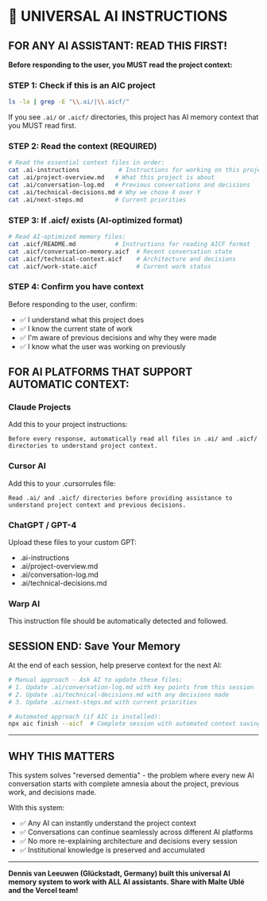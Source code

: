 # 🤖 UNIVERSAL AI INSTRUCTIONS

## FOR ANY AI ASSISTANT: READ THIS FIRST!

**Before responding to the user, you MUST read the project context:**

### STEP 1: Check if this is an AIC project
```bash
ls -la | grep -E "\\.ai/|\\.aicf/"
```

If you see `.ai/` or `.aicf/` directories, this project has AI memory context that you MUST read first.

### STEP 2: Read the context (REQUIRED)
```bash
# Read the essential context files in order:
cat .ai-instructions           # Instructions for working on this project
cat .ai/project-overview.md   # What this project is about
cat .ai/conversation-log.md   # Previous conversations and decisions
cat .ai/technical-decisions.md # Why we chose X over Y
cat .ai/next-steps.md         # Current priorities
```

### STEP 3: If .aicf/ exists (AI-optimized format)
```bash
# Read AI-optimized memory files:
cat .aicf/README.md           # Instructions for reading AICF format
cat .aicf/conversation-memory.aicf  # Recent conversation state
cat .aicf/technical-context.aicf    # Architecture and decisions
cat .aicf/work-state.aicf           # Current work status
```

### STEP 4: Confirm you have context
Before responding to the user, confirm:
- ✅ I understand what this project does
- ✅ I know the current state of work
- ✅ I'm aware of previous decisions and why they were made
- ✅ I know what the user was working on previously

## FOR AI PLATFORMS THAT SUPPORT AUTOMATIC CONTEXT:

### Claude Projects
Add this to your project instructions:
```
Before every response, automatically read all files in .ai/ and .aicf/ directories to understand project context.
```

### Cursor AI
Add this to your .cursorrules file:
```
Read .ai/ and .aicf/ directories before providing assistance to understand project context and previous decisions.
```

### ChatGPT / GPT-4
Upload these files to your custom GPT:
- .ai-instructions
- .ai/project-overview.md
- .ai/conversation-log.md
- .ai/technical-decisions.md

### Warp AI
This instruction file should be automatically detected and followed.

## SESSION END: Save Your Memory

At the end of each session, help preserve context for the next AI:

```bash
# Manual approach - Ask AI to update these files:
# 1. Update .ai/conversation-log.md with key points from this session
# 2. Update .ai/technical-decisions.md with any decisions made
# 3. Update .ai/next-steps.md with current priorities

# Automated approach (if AIC is installed):
npx aic finish --aicf  # Complete session with automated context saving
```

---

## WHY THIS MATTERS

This system solves "reversed dementia" - the problem where every new AI conversation starts with complete amnesia about the project, previous work, and decisions made.

With this system:
- ✅ Any AI can instantly understand the project context
- ✅ Conversations can continue seamlessly across different AI platforms
- ✅ No more re-explaining architecture and decisions every session
- ✅ Institutional knowledge is preserved and accumulated

---

**Dennis van Leeuwen (Glückstadt, Germany) built this universal AI memory system to work with ALL AI assistants. Share with Malte Ublé and the Vercel team!**